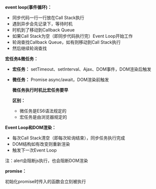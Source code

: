 **event loop(事件循环)：**

+ 同步代码一行一行放在Call Stack执行
+ 遇到异步会先记录下，等待时机
+ 时机到了移动到Callback Queue
+ 如果Call Stack为空（即同步代码执行完）Event Loop开始工作
+ 轮询查找Callback Queue，如有则移动到Call Stack执行
+ 然后继续轮询查找

**宏任务&微任务：**

+ **宏任务：** setTimeout、setInterval、Ajax、DOM事件，DOM渲染后触发

+ **微任务：** Promise async/await，DOM渲染前触发

  **微任务执行时机比宏任务要早** 

  **区别：**

  + 微任务是ES6语法规定的
  + 宏任务是由浏览器规定的

**Event Loop和DOM渲染：**

+ 每次Call Stack清空（即每次轮询结束），同步任务执行完成
+ DOM结构如有改变则重新渲染
+ 触发下一次Event Loop

注：alert会阻断js执行，也会阻断DOM渲染



**promise：**

初始化promise时传入的函数会立刻被执行


